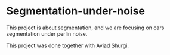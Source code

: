 # Segmentation-under-noise
This project is about segmentation, and we are focusing on cars segmentation under perlin noise.

This project was done together with Aviad Shurgi.
